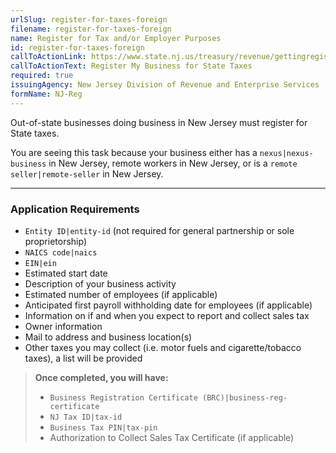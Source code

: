 ```yaml
---
urlSlug: register-for-taxes-foreign
filename: register-for-taxes-foreign
name: Register for Tax and/or Employer Purposes
id: register-for-taxes-foreign
callToActionLink: https://www.state.nj.us/treasury/revenue/gettingregistered.shtml
callToActionText: Register My Business for State Taxes
required: true
issuingAgency: New Jersey Division of Revenue and Enterprise Services
formName: NJ-Reg
---
```


Out-of-state businesses doing business in New Jersey must register for State taxes.

You are seeing this task because your business either has a `nexus|nexus-business` in New Jersey, remote workers in New Jersey, or is a `remote seller|remote-seller` in New Jersey.

---

### Application Requirements

- `Entity ID|entity-id` (not required for general partnership or sole proprietorship)
- `NAICS code|naics`
- `EIN|ein`
- Estimated start date
- Description of your business activity
- Estimated number of employees (if applicable)
- Anticipated first payroll withholding date for employees (if applicable)
- Information on if and when you expect to report and collect sales tax
- Owner information
- Mail to address and business location(s)
- Other taxes you may collect (i.e. motor fuels and cigarette/tobacco taxes), a list will be provided

> **Once completed, you will have:**
>
> - `Business Registration Certificate (BRC)|business-reg-certificate`
> - `NJ Tax ID|tax-id`
> - `Business Tax PIN|tax-pin`
> - Authorization to Collect Sales Tax Certificate (if applicable)
